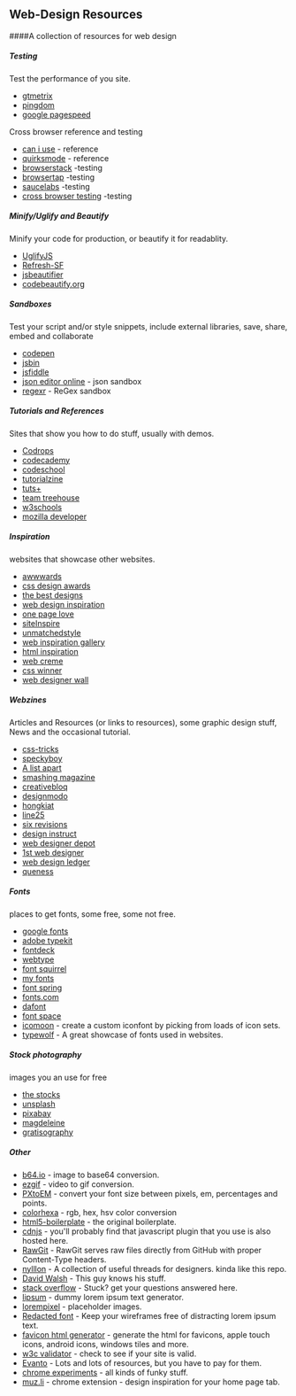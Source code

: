 ## Web-Design Resources
####A collection of resources for web design

##### Testing

Test the performance of you site.

* [gtmetrix](http://gtmetrix.com/)
* [pingdom](http://tools.pingdom.com/fpt/)
* [google pagespeed](https://developers.google.com/speed/pagespeed/insights/)

Cross browser reference and testing

* [can i use](http://caniuse.com/) - reference
* [quirksmode](http://www.quirksmode.org/compatibility.html) - reference
* [browserstack](http://www.browserstack.com/) -testing
* [browsertap](http://browsertap.com/) -testing
* [saucelabs](http://saucelabs.com/) -testing
* [cross browser testing](http://crossbrowsertesting.com/) -testing

##### Minify/Uglify and Beautify

Minify your code for production, or beautify it for readablity.

* [UglifyJS](http://marijnhaverbeke.nl//uglifyjs)
* [Refresh-SF](http://refresh-sf.com/)
* [jsbeautifier](http://jsbeautifier.org/)
* [codebeautify.org](http://codebeautify.org/)

##### Sandboxes

Test your script and/or style snippets, include external libraries, save, share, embed and collaborate

* [codepen](http://codepen.io/)
* [jsbin](http://jsbin.com/)
* [jsfiddle](http://jsfiddle.net/)
* [json editor online](http://www.jsoneditoronline.org/) - json sandbox
* [regexr](http://www.regexr.com/) - ReGex sandbox
 
##### Tutorials and References

Sites that show you how to do stuff, usually with demos.

* [Codrops](http://tympanus.net/codrops/)
* [codecademy](http://www.codecademy.com/)
* [codeschool](https://www.codeschool.com/)
* [tutorialzine](http://tutorialzine.com/)
* [tuts+](http://webdesign.tutsplus.com/)
* [team treehouse](https://teamtreehouse.com/)
* [w3schools](http://www.w3schools.com/)
* [mozilla developer](https://developer.mozilla.org/en-US/docs/Web)

##### Inspiration

websites that showcase other websites.

* [awwwards](http://www.awwwards.com/)
* [css design awards](http://cssdesignawards.com/)
* [the best designs](https://www.thebestdesigns.com/)
* [web design inspiration](http://www.webdesign-inspiration.com/)
* [one page love](https://onepagelove.com/)
* [siteInspire](http://www.siteinspire.com/)
* [unmatchedstyle](http://unmatchedstyle.com/gallery)
* [web inspiration gallery](http://webinspiration.gallery/design/)
* [html inspiration](http://htmlinspiration.com/)
* [web creme](http://www.webcreme.com/)
* [css winner](http://www.csswinner.com/)
* [web designer wall](http://webdesignerwall.com/)

##### Webzines

Articles and Resources (or links to resources), some graphic design stuff, News and the occasional tutorial.

* [css-tricks](https://css-tricks.com/)
* [speckyboy](http://speckyboy.com/)
* [A list apart](http://alistapart.com/)
* [smashing magazine](http://www.smashingmagazine.com/)
* [creativebloq](http://www.creativebloq.com/tag/Web-design)
* [designmodo](http://designmodo.com/)
* [hongkiat](http://www.hongkiat.com/blog/design-dev/)
* [line25](http://line25.com/)
* [six revisions](http://sixrevisions.com/)
* [design instruct](http://designinstruct.com/)
* [web designer depot](http://www.webdesignerdepot.com/)
* [1st web designer](http://www.1stwebdesigner.com/blog/)
* [web design ledger](http://webdesignledger.com/)
* [queness](http://www.queness.com/)


##### Fonts

places to get fonts, some free, some not free.

* [google fonts](http://www.google.com/fonts)
* [adobe typekit](https://typekit.com/)
* [fontdeck](http://fontdeck.com/)
* [webtype](http://www.webtype.com/)
* [font squirrel](http://www.fontsquirrel.com/)
* [my fonts](https://www.myfonts.com/)
* [font spring](http://www.fontspring.com/)
* [fonts.com](http://www.fonts.com/)
* [dafont](http://www.dafont.com/top.php?l[]=10&l[]=1)
* [font space](http://www.fontspace.com/popular/fonts)
* [icomoon](https://icomoon.io/) - create a custom iconfont by picking from loads of icon sets.
* [typewolf](http://www.typewolf.com/) - A great showcase of fonts used in websites.

##### Stock photography

images you an use for free

* [the stocks](http://thestocks.im/)
* [unsplash](https://unsplash.com/)
* [pixabay](http://pixabay.com/)
* [magdeleine](http://magdeleine.co/browse/)
* [gratisography](http://www.gratisography.com/)

##### Other

* [b64.io](http://b64.io/) - image to base64 conversion.
* [ezgif](http://ezgif.com/video-to-gif) - video to gif conversion.
* [PXtoEM](http://pxtoem.com/) - convert your font size between pixels, em, percentages and points.
* [colorhexa](http://www.colorhexa.com/) - rgb, hex, hsv color conversion
* [html5-boilerplate](https://github.com/h5bp/html5-boilerplate) - the original boilerplate.
* [cdnjs](https://cdnjs.com/) - you'll probably find that javascript plugin that you use is also hosted here.
* [RawGit](https://rawgit.com/) - RawGit serves raw files directly from GitHub with proper Content-Type headers.
* [nylllon](http://nylllon.com/) - A collection of useful threads for designers. kinda like this repo.
* [David Walsh](http://davidwalsh.name/) - This guy knows his stuff.
* [stack overflow](http://stackoverflow.com/) - Stuck? get your questions answered here.
* [lipsum](http://www.lipsum.com/) - dummy lorem ipsum text generator.
* [lorempixel](http://lorempixel.com/) - placeholder images.
* [Redacted font](https://github.com/christiannaths/Redacted-Font) - Keep your wireframes free of distracting lorem ipsum text.
* [favicon html generator](http://realfavicongenerator.net/) - generate the html for favicons, apple touch icons, android icons, windows tiles and more.
* [w3c validator](http://validator.w3.org/) - check to see if your site is valid.
* [Evanto](http://market.envato.com/) - Lots and lots of resources, but you have to pay for them.
* [chrome experiments](https://www.chromeexperiments.com/) - all kinds of funky stuff.
* [muz.li](http://muz.li/) - chrome extension - design inspiration for your home page tab.

